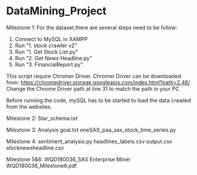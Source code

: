 # DataMining_Project

Milestone 1:
For the dataset,there are several steps need to be follow:
1. Connect to MySQL in XAMPP
2. Run "1. stock crawler v2"
3. Run "1. Get Stock List.py"
4. Run "2. Get News Headline.py"
5. Run "3. FinancialReport.py". 

This script require Chromer Driver.
Chromer Driver can be downloaded from: https://chromedriver.storage.googleapis.com/index.html?path=2.46/
Change the Chrome Driver path at line 31 to match the path in your PC

Before running the code, mySQL has to be started to load the data crawled from the websites.

Milestone 2:
Star_schema.txt

Milestone 3:
Analysis goal.txt
oneSAX_paa_sax_stock_time_series.py

Milestone 4:
sentiment_analysis.py
headlines_labels.csv
output.csv
stocknewsheadline.csv

Milestone 5&6:
WQD180036_SAS Enterprise Miner
WQD180036_Milestone6.pdf

